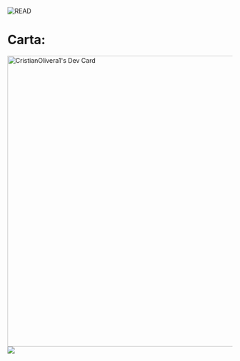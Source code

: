 ![READ](img/fond_per2_animation.gif)  
# Carta:
<a href="https://app.daily.dev/cristianolivera1"><img src="https://api.daily.dev/devcards/v2/1ytZxqzBa671YUGfHTkKo.png?type=wide&r=yaq" width="652" alt="CristianOlivera1's Dev Card"/></a>
![](https://github-readme-stats.vercel.app/api/top-langs/?username=CristianOlivera1&theme=neon&hide_border=false&include_all_commits=true&count_private=false&layout=compact)
